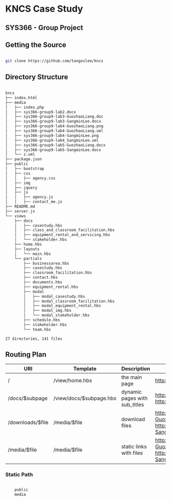 # KNCS Case Study
## SYS366 - Group Project 

## Getting the Source

```bash

git clone https://github.com/tangoslee/kncs

```

## Directory Structure

```bash

kncs
├── index.html
├── media
│   ├── index.php
│   ├── sys366-group9-lab2.docx
│   ├── sys366-group9-lab3-GuozhaoLiang.doc
│   ├── sys366-group9-lab3-SangminLee.docx
│   ├── sys366-group9-lab4-GuozhaoLiang.png
│   ├── sys366-group9-lab4-GuozhaoLiang.uml
│   ├── sys366-group9-lab4-SangminLee.png
│   ├── sys366-group9-lab4_SangminLee.uml
│   ├── sys366-group9-lab5-GuozhaoLiang.docx
│   ├── sys366-group9-lab5-SangminLee.docx
│   └── z.uml
├── package.json
├── public
│   ├── bootstrap
│   ├── css 
│   │   ├── agency.css
│   ├── img 
│   ├── jquery
│   ├── js
│   │   ├── agency.js
│   │   ├── contact_me.js
├── README.md
├── server.js
└── views
    ├── docs
    │   ├── casestudy.hbs
    │   ├── class_and_classroom_facilitation.hbs
    │   ├── equipment_rental_and_servicing.hbs
    │   └── stakeholder.hbs
    ├── home.hbs
    ├── layouts
    │   └── main.hbs
    └── partials
        ├── businessarea.hbs
        ├── casestudy.hbs
        ├── classroom_facilitation.hbs
        ├── contact.hbs
        ├── documents.hbs
        ├── equipment_rental.hbs
        ├── modal
        │   ├── modal_casestudy.hbs
        │   ├── modal_classroom_facilitation.hbs
        │   ├── modal_equipment_rental.hbs
        │   ├── modal_img.hbs
        │   └── modal_stakeholder.hbs
        ├── schedule.hbs
        ├── stakeholder.hbs
        └── team.hbs

27 directories, 141 files

```

## Routing Plan

| URI | Template | Description | Example |
| --- | --- | --- | --- |
| / | /view/home.hbs | the main page | http://kncs.herokuapp.com/ |
| /docs/$subpage | /view/docs/$subpage.hbs | dynamic pages with sub_titles | http://kncs.herokuapp.com/docs/equipment_rental_and_servicing  http://kncs.herokuapp.com/docs/class_and_classroom_facilitation |
| /downloads/$file | /media/$file | download files | http://kncs.herokuapp.com/downloads/sys366-group9-lab4-GuozhaoLiang.png   http://kncs.herokuapp.com/downloads/sys366-group9-lab4-SangminLee.png |
| /media/$file | /media/$file | static links with files | http://kncs.herokuapp.com/media/sys366-group9-lab4-GuozhaoLiang.png   http://kncs.herokuapp.com/downloads/sys366-group9-lab4-SangminLee.png |

### Static Path

```bash

    public
    media

```
